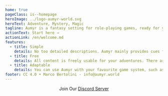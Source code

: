 ```yaml
---
home: true
pageClass: is--homepage
heroImage: ../logo-aumyr-world.svg
heroText: Adventure, Mystery, Magic
tagline: Aumyr is a fantasy setting for role-playing games, ready for your adventures.
actionText: Start here →
actionLink: /en/welcome.md
features:
  - title: Simple
    details: No too detailed descriptions. Aumyr mainly provides cues for places, characters and possible adventures, suitable to stimulate the creativity of the Master and players.
  - title: Free
    details: All content is freely usable for your adventures. There are no references to specific systems, but it can be useful to some Masters who are looking for original material or ideas for their sessions.
  - title: Adaptable
    details: You can use Aumyr with your favourite game system, such as d20™, Dungeons & Dragons®, Pathfinder®, Labyrinth Lord, FATE... the contents can be brought back into any existing system and world.
footer: CC 4.0 • Marco Bertolini - info@aumyr.world
---
```


<p align="center" style="margin:0">
Join Our <a href="https://discord.gg/HP9bA4Z" target="_blank" rel="noopener">Discord Server</a>
</p>
